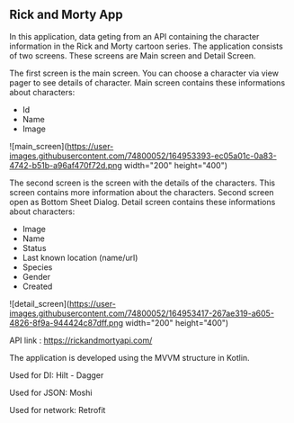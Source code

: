 ## Rick and Morty App

In this application, data geting from an API containing the character information in the Rick and Morty cartoon series.
The application consists of two screens. These screens are Main screen and Detail Screen.

The first screen is the main screen. You can choose a character via view pager to see details of character.
Main screen contains these informations about characters:
- Id
- Name
- Image

![main_screen](https://user-images.githubusercontent.com/74800052/164953393-ec05a01c-0a83-4742-b51b-a96af470f72d.png width="200" height="400")

The second screen is the screen with the details of the characters. This screen contains more information about the characters.
Second screen open as Bottom Sheet Dialog.
Detail screen contains these informations about characters:
- Image
- Name
- Status
- Last known location (name/url)
- Species
- Gender
- Created

![detail_screen](https://user-images.githubusercontent.com/74800052/164953417-267ae319-a605-4826-8f9a-944424c87dff.png width="200" height="400")

API link : https://rickandmortyapi.com/

The application is developed using the MVVM structure in Kotlin.

Used for DI: Hilt - Dagger

Used for JSON: Moshi

Used for network: Retrofit
